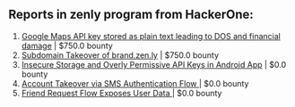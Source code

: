 ## Reports in zenly program from HackerOne:
1. [Google  Maps API key stored as plain text leading to DOS and financial damage](https://hackerone.com/reports/1093667) | $750.0 bounty
2. [Subdomain Takeover of brand.zen.ly](https://hackerone.com/reports/1474784) | $750.0 bounty
3. [Insecure Storage and Overly Permissive  API Keys in Android App](https://hackerone.com/reports/753868) | $0.0 bounty
4. [Account Takeover via SMS Authentication Flow ](https://hackerone.com/reports/1245762) | $0.0 bounty
5. [Friend Request Flow Exposes User Data ](https://hackerone.com/reports/1245741) | $0.0 bounty